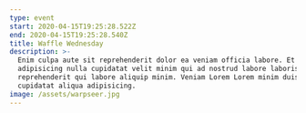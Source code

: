 ```yaml
---
type: event
start: 2020-04-15T19:25:28.522Z
end: 2020-04-15T19:25:28.540Z
title: Waffle Wednesday
description: >-
  Enim culpa aute sit reprehenderit dolor ea veniam officia labore. Et quis
  adipisicing nulla cupidatat velit minim qui ad nostrud labore laboris. Id anim
  reprehenderit qui labore aliquip minim. Veniam Lorem Lorem minim duis proident
  cupidatat aliqua adipisicing.
image: /assets/warpseer.jpg
---
```

